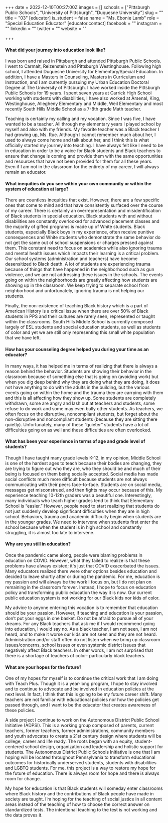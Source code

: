 +++
date = 2022-12-10T00:27:00Z
images = []
schools = ["Pittsburgh Public Schools", "University of Pittsburgh", "Duquesne University"]
slug = ""
title = "03"
[educator]
is_student = false
name = "Ms. Ebonie Lamb"
role = "Special Education Educator"
[educator.contact]
facebook = ""
instagram = ""
linkedin = ""
twitter = ""
website = ""

+++
#### What did your journey into education look like? 

I was born and raised in Pittsburgh and attended Pittsburgh Public Schools. I went to Carmalt, Reizenstein and Pittsburgh Westinghouse. Following high school, I attended Duquesne University for Elementary/Special Education. In addition, I have a Masters in Counseling, Masters in Curriculum and Instruction, and I am currently pursuing my Urban Education Doctoral Degree at The University of Pittsburgh. I have worked inside the Pittsburgh Public Schools for 19 years. I spent seven years at Carrick High School working with students with disabilities, I have also worked at Arsenal, King, Westinghouse, Allegheny Elementary and Middle, Weil Elementary and most recently South Hills Middle School as a 7-8th grade Math teacher. 

Teaching is certainly my calling and my vocation. Since I was five, I have wanted to be a teacher. All through my elementary years I played school by myself and also with my friends.  My favorite teacher was a Black teacher I had growing up, Ms. Rue.  Although I cannot remember much about her, I used to always come home and talk about her, and I think this is what officially started my journey into teaching. I have always felt like I need to be in education in order to be a voice for Black students and Black teachers to ensure that change is coming and provide them with the same opportunities and resources that have not been provided for them for all these years. Even if I am not in the classroom for the entirety of my career, I will always remain an educator.  

#### What inequities do you see within your own community or within the system of education at large?

There are countless inequities that exist. However, there are a few specific ones that come to mind and that have consistently surfaced over the course of my career. There is certainly an overrepresentation and misidentification of Black students in special education. Black students with and without disabilities are constantly overlooked for advanced placement classes and the majority of gifted programs is made up of White students. Black students, especially Black boys in my experience, often receive punitive consequences and White students who demonstrate the same behavior do not get the same out of school suspensions or charges pressed against them. This constant need to focus on academics while also ignoring trauma and mental health issues which impacts their learning is a critical problem. Our school systems (administration and teachers) have become desensitized to Black death. A lot of students are experiencing trauma because of things that have happened in the neighborhood such as gun violence, and we are not addressing these issues in the schools. The events going on within the neighborhoods are greatly affecting how students are showing up in the classroom. We keep trying to separate school from neighborhood and unfortunately, ignoring trauma is not helping our students. 

Finally, the non-existence of teaching Black history which is a part of American History is a critical issue when there are over 50% of Black students in PPS and their cultures are rarely seen, represented or taught within the classrooms. South Hills Middle School is currently composed largely of ESL students and special education students, as well as students of color and yet we are still only representing this small white population that we have left. 

#### How has your counseling degree helped you during your time as an educator?

In many ways, it has helped me in terms of realizing that there is always a reason behind the behavior. Students are showing their behavior in the classroom because of something else that is going on (avoiding work) but when you dig deep behind why they are doing what they are doing, it does not have anything to do with the adults in the building, but the various events going on within the home and the trauma they are carrying with them and this is all affecting how they show up. Some students are completely withdrawn, some are angry and  lash out at teachers and students, some refuse to do work and some may even bully other students. As teachers, we often focus on the disruptive, noncompliant students, but forget about the non-disruptive and noncompliant students (because they are sitting there quietly). Unfortunately, many of these “quieter” students have a lot of difficulties going on as well and these difficulties are often overlooked. 

#### What has been your experience in terms of age and grade level of students?

Though I have taught many grade levels K-12, in my opinion, Middle School is one of the hardest ages to teach because their bodies are changing, they are trying to figure out who they are, who they should be and much of their being is focused on them being socially accepted. Social media has made social conflicts much more difficult because students are not always communicating with their peers face-to-face. Students are on social media, messages get misconstrued, and then fights may occur because of this. My experience teaching 10-12th graders was a beautiful one. Interestingly, many individuals who teach higher grades tend to think that Elementary School is “easier.” However, people need to start realizing that students do not just suddenly develop significant difficulties when they are in high school. Behaviors, trauma and academic difficulty begin when students are in the younger grades. We need to intervene when students first enter the school because when the student is in high school and constantly struggling, it is almost too late to intervene.

#### Why are you still in education?

Once the pandemic came along, people were blaming problems in education on COVID. However, what they failed to realize is that these problems have always existed; it's just that COVID exacerbated the issues. Many educators realized there were other options besides education and decided to leave shortly after or during the pandemic. For me, education is my passion and will always be the work I focus on, but I do not plan on remaining in the classroom forever.  Instead, I hope to focus on education policy and transforming public education the way it is now. Our current public education system is not working for our Black kids nor kids of color. 

My advice to anyone entering this vocation is to remember that education should be your passion. However,  if teaching and education is your passion, don’t put your eggs in one basket. Do not be afraid to pursue all of your dreams. For any Black teachers that ask me if I would recommend going into education,  I would say no. As a black teacher, I am not seen, I am not heard, and to make it worse our kids are not seen and they are not heard. Administration and/or staff often do not listen when we bring up classroom issues/concerns, school issues or even systemic district issues that negatively affect Black teachers. In other words, I am not surprised that there is a shortage of teachers of color- particularly black teachers. 

#### What are your hopes for the future?

One of my hopes for myself is to continue the critical work that I am doing with Teach Plus. Though it is a year-long program, I hope to stay involved and to continue to advocate and be involved in education policies at the next level. In fact, I think that this is going to be my future career shift. Many teachers are not familiar with educational policies nor how the policies get passed through, and I want to be the educator that creates awareness of these policies. 

A side project I continue to work on the Autonomous District Public School Initiative (ADPSI). This is a working group composed of parents, current teachers, former teachers, former administrations, community members and youth advocates to create a 21st century design where students will be college, career and life ready. The roots began with an equity, student-centered school design, organization and leadership and holistic support for students. The Autonomous District Public Schools Initiative is one that I am hoping will be located throughout Pennsylvania to transform educational outcomes for historically underserved students, students with disabilities and LGBTQ students. For me, this project is a way to restore my hope for the future of education. There is always room for hope and there is always room for change. 

My hope for education is that Black students will someday enter classrooms where Black history and the contributions of Black people have made in society are taught. I’m hoping for the teaching of social justice in all content areas instead of the teaching of how to choose the correct answer on standardized tests. The intentional teaching to the test is not working and the data proves it.